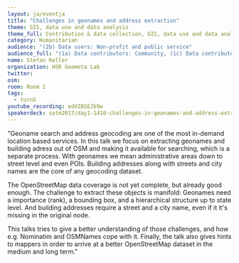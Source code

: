 ```yaml
---
layout: ja/eventja
title: "Challenges in geonames and address extraction"
theme: GIS, data use and data analysis
theme_full: Contribution & data collection, GIS, data use and data analysis
category: Humanitarian
audience: "(2b) Data users: Non-profit and public service"
audience_full: "(1a) Data contributors: Community, (1c) Data contributors: Companies (data feedback, driven by need of data...), (2a) Data users: Commercial, (2b) Data users: Non-profit and public service"
name: Stefan Keller
organization: HSR Geometa Lab
twitter:
osm:
room: Room 1
tags:
  - turn5
youtube_recording: edXZ8SEJb9w
speakerdeck: sotm2017/day1-1410-challenges-in-geonames-and-address-extraction
---
```

"Geoname search and address geocoding are one of the most in-demand location based services. In this talk we focus on extracting geonames and building adress out of OSM and making it available for searching, which is a separate process. With geonames we mean administrative areas down to street level and even POIs. Building addresses along with streets and city names are the core of any geocoding dataset.

The OpenStreetMap data coverage is not yet complete, but already good enough. The challenge to extract these objects is manifold: Geonames need a importance (rank), a bounding box, and a hierarchical structure up to state level. And building addresses require a street and a city name, even if it it's missing in the original node.

This talks tries to give a better understanding of those challenges, and how e.g. Nominatim and OSMNames cope with it. Finally, the talk also gives hints to mappers in order to arrive at a better OpenStreetMap dataset in the medium and long term."


